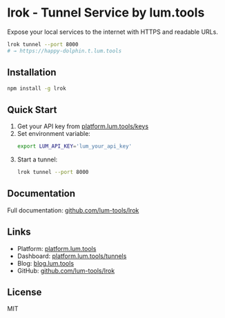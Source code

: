 # lrok - Tunnel Service by lum.tools

Expose your local services to the internet with HTTPS and readable URLs.

```bash
lrok tunnel --port 8000
# → https://happy-dolphin.t.lum.tools
```

## Installation

```bash
npm install -g lrok
```

## Quick Start

1. Get your API key from [platform.lum.tools/keys](https://platform.lum.tools/keys)
2. Set environment variable:
   ```bash
   export LUM_API_KEY='lum_your_api_key'
   ```
3. Start a tunnel:
   ```bash
   lrok tunnel --port 8000
   ```

## Documentation

Full documentation: [github.com/lum-tools/lrok](https://github.com/lum-tools/lrok)

## Links

- Platform: [platform.lum.tools](https://platform.lum.tools)
- Dashboard: [platform.lum.tools/tunnels](https://platform.lum.tools/tunnels)
- Blog: [blog.lum.tools](https://blog.lum.tools)
- GitHub: [github.com/lum-tools/lrok](https://github.com/lum-tools/lrok)

## License

MIT

